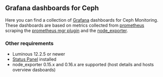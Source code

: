 ## Grafana dashboards for Ceph

Here you can find a collection of [Grafana](https://grafana.com/grafana)
dashboards for Ceph Monitoring. These dashboards are based on metrics collected
from [prometheus](https://prometheus.io/) scraping the [prometheus mgr
plugin](http://docs.ceph.com/docs/master/mgr/prometheus/) and the
[node_exporter](https://github.com/prometheus/node_exporter).

### Other requirements

- Luminous 12.2.5 or newer
- [Status Panel](https://grafana.com/plugins/vonage-status-panel) installed
- node_exporter 0.15.x and 0.16.x are supported (host details and hosts
overview dasboards)
